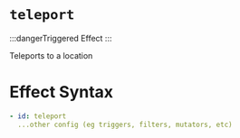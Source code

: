 # `teleport`
:::dangerTriggered Effect
:::

Teleports to a location

# Effect Syntax
```yaml
- id: teleport
  ...other config (eg triggers, filters, mutators, etc)
```